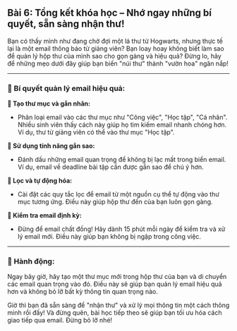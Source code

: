 ## Bài 6: Tổng kết khóa học – Nhớ ngay những bí quyết, sẵn sàng nhận thư!

Bạn có thấy mình như đang chờ đợi một lá thư từ Hogwarts, nhưng thực tế lại là một email thông báo từ giảng viên? Bạn loay hoay không biết làm sao để quản lý hộp thư của mình sao cho gọn gàng và hiệu quả? Đừng lo, hãy để những mẹo dưới đây giúp bạn biến "núi thư" thành "vườn hoa" ngăn nắp!

---

### 📌 Bí quyết quản lý email hiệu quả:

**🔹 Tạo thư mục và gắn nhãn:**
- Phân loại email vào các thư mục như "Công việc", "Học tập", "Cá nhân". Nhiều sinh viên thấy cách này giúp họ tìm kiếm email nhanh chóng hơn. Ví dụ, thư từ giảng viên có thể vào thư mục "Học tập".

**🔹 Sử dụng tính năng gắn sao:**
- Đánh dấu những email quan trọng để không bị lạc mất trong biển email. Ví dụ, email về deadline bài tập cần được gắn sao để chú ý hơn.

**🔹 Lọc và tự động hóa:**
- Cài đặt các quy tắc lọc để email từ một nguồn cụ thể tự động vào thư mục tương ứng. Điều này giúp hộp thư đến của bạn luôn gọn gàng.

**🔹 Kiểm tra email định kỳ:**
- Đừng để email chất đống! Hãy dành 15 phút mỗi ngày để kiểm tra và xử lý email mới. Điều này giúp bạn không bị ngập trong công việc.

---

### 🚀 Hành động:

Ngay bây giờ, hãy tạo một thư mục mới trong hộp thư của bạn và di chuyển các email quan trọng vào đó. Điều này sẽ giúp bạn quản lý email hiệu quả hơn và không bỏ lỡ bất kỳ thông tin quan trọng nào.

Giờ thì bạn đã sẵn sàng để "nhận thư" và xử lý mọi thông tin một cách thông minh rồi đấy! Và đừng quên, bài học tiếp theo sẽ giúp bạn tối ưu hóa cách giao tiếp qua email. Đừng bỏ lỡ nhé!